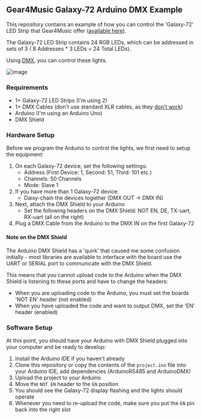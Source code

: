 ## Gear4Music Galaxy-72 Arduino DMX Example

This repository contains an example of how you can control the 'Galaxy-72' LED Strip that Gear4Music offer ([available here](https://www.gear4music.com/PA-DJ-and-Lighting/Galaxy-72W-LED-Wall-Wash-by-Gear4music/2IFB)).

The Galaxy-72 LED Strip contains 24 RGB LEDs, which can be addressed in sets of 3 ( 8 Addresses * 3 LEDs = 24 Total LEDs).

Using [DMX](https://en.wikipedia.org/wiki/DMX512), you can control these lights.

![image](https://user-images.githubusercontent.com/12021631/123093068-1a975000-d423-11eb-9afb-cea57e4e0a39.png)


### Requirements

* 1+ Galaxy-72 LED Strips (I'm using 2)
* 1+ DMX Cables (don't use standard XLR cables, as they [don't work](https://www.bax-shop.co.uk/blog/cables/whats-the-difference-between-dmx-and-xlr-cables/))
* Arduino (I'm using an Arduino Uno)
* DMX Shield

### Hardware Setup

Before we program the Arduino to control the lights, we first need to setup the equipment:

1. On each Galaxy-72 device, set the following settings:
    * Address (First Device: 1, Second: 51, Third: 101 etc.)
    * Channels: 50 Channels
    * Mode: Slave 1
2. If you have more than 1 Galaxy-72 device:
    * Daisy-chain the devices together (DMX OUT -> DMX IN)
3. Next, attach the DMX Shield to your Arduino
    * Set the following headers on the DMX Shield: NOT EN, DE, TX-uart, RX-uart (all on the right)
4. Plug a DMX Cable from the Arduino to the DMX IN on the first Galaxy-72

#### Note on the DMX Shield

The Arduino DMX Shield has a 'quirk' that caused me some confusion initially - most libraries are available to interface with the board use the UART or SERIAL port to communicate with the DMX Shield.

This means that you cannot upload code to the Arduino when the DMX Shield is listening to these ports and have to change the headers:
* When you are uploading code to the Arduino, you must set the boards 'NOT EN' header (not enabled)
* When you have uploaded the code and want to output DMX, set the 'EN' header (enabled)

### Software Setup

At this point, you should have your Arduino with DMX Shield plugged into your computer and be ready to develop:

1. Install the Arduino IDE if you haven't already
2. Clone this repository or copy the contents of the `project.ino` file into your Arduino IDE, add dependencies (ArduinoRS485 and ArduinoDMX)
3. Upload the project to your Arduino
4. Move the `NOT EN` header to the `EN` position
5. You should see the Galaxy-72 display flashing and the lights should operate
5. Whenever you need to re-upload the code, make sure you put the `EN` pin back into the right slot
